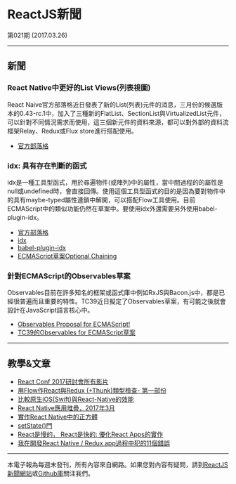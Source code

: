 # ReactJS新聞 

第021期 (2017.03.26)

***

## 新聞

### React Native中更好的List Views(列表視圖)

React Naive官方部落格近日發表了新的List(列表)元件的消息，三月份的候選版本的0.43-rc.1中，加入了三種新的FlatList、SectionList與VirtualizedList元件，可以針對不同情況需求而使用，這三個新元件的資料來源，都可以對外部的資料流框架Relay、Redux或Flux store進行搭配使用。

- [官方部落格](https://facebook.github.io/react-native/blog/2017/03/13/better-list-views.html)

### idx: 具有存在判斷的函式

idx是一種工具型函式，用於尋遍物件(或陣列)中的屬性，當中間過程的的屬性是null或undefined時，會直接回傳。使用這個工具型函式的目的是因為要對物件中的具有maybe-typed屬性連鎖中解開，可以搭配Flow工具使用。目前ECMAScript中的類似功能仍然在草案中。要使用idx外還需要另外使用babel-plugin-idx。

- [官方部落格](https://facebook.github.io/react-native/blog/2017/03/13/idx-the-existential-function.html)
- [idx](https://github.com/facebookincubator/idx)
- [babel-plugin-idx](https://www.npmjs.com/package/babel-plugin-idx)
- [ECMAScript草案Optional Chaining](https://github.com/claudepache/es-optional-chaining)

### 針對ECMAScript的Observables草案

Observables目前在許多知名的框架或函式庫中例如RxJS與Bacon.js中，都是已經很普遍而且重要的特性。TC39近日擬定了Observables草案，有可能之後就會設計在JavaScript語言核心中。

- [Observables Proposal for ECMAScript!](https://ponyfoo.com/articles/observables-coming-to-ecmascript)
- [TC39的Observables for ECMAScript草案](https://github.com/tc39/proposal-observable)

***

## 教學&文章

- [React Conf 2017研討會所有影片](https://www.youtube.com/playlist?list=PLb0IAmt7-GS3fZ46IGFirdqKTIxlws7e0)
- [用Flow作React與Redux (+Thunk)類型檢查- 第一部份](https://blog.callstack.io/type-checking-react-and-redux-thunk-with-flow-part-1-ad12de935c36#.hcrpjzstl)
- [比較原生iOS(Swift)與React-Native的效能](https://medium.com/the-react-native-log/comparing-the-performance-between-native-ios-swift-and-react-native-7b5490d363e2#.8cw3vch1d)
- [React Native應用堆疊，2017年3月](https://medium.com/react-native-development/react-native-app-stack-march-2017-f7605e02d46f#.nv1w7ylmb)
- [實作React Native中的正方體](https://medium.com/@youngchanje/implementing-cube-in-react-native-cb61b9a7e8c3#.oc660sex5)
- [setState()門](https://medium.com/javascript-scene/setstate-gate-abc10a9b2d82#.iev1x6a25)
- [React是慢的， React是快的: 優化React Apps的實作](https://medium.com/dailyjs/react-is-slow-react-is-fast-optimizing-react-apps-in-practice-394176a11fba#.nao700y2y)
- [我在開發React Native / Redux app過程中犯的11個錯誤](https://medium.com/dailyjs/11-mistakes-ive-made-during-react-native-redux-app-development-8544e2be9a9#.jah2xc8bo)

***

本電子報為每週末發刊，所有內容來自網路。如果您對內容有疑問，請到[ReactJS新聞網站][1]或[Github庫][2]關注我們。

[1]: https://www.reactjs-tw.top/
[2]: https://github.com/eyesofkids/reactjs-news-weekly


